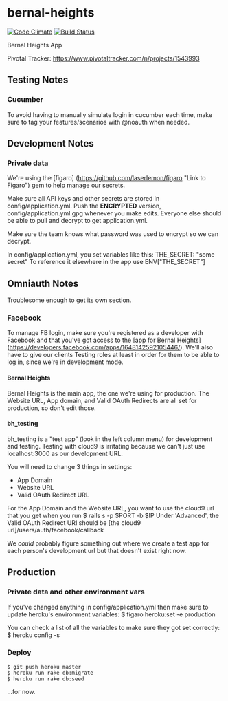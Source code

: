 # bernal-heights

[![Code Climate](https://codeclimate.com/github/candychang/bernal-heights/badges/gpa.svg)](https://codeclimate.com/github/candychang/bernal-heights)
[![Build Status](https://travis-ci.org/candychang/bernal-heights.svg?branch=master)](https://travis-ci.org/candychang/bernal-heights)

Bernal Heights App

Pivotal Tracker: https://www.pivotaltracker.com/n/projects/1543993


## Testing Notes

### Cucumber

To avoid having to manually simulate login in cucumber each time, make sure to tag your features/scenarios with @noauth when needed.

## Development Notes

### Private data

We're using the [figaro] (https://github.com/laserlemon/figaro "Link to Figaro") gem to help manage our secrets.

Make sure all API keys and other secrets are stored in config/application.yml.
Push the **ENCRYPTED** version, config/application.yml.gpg whenever you make edits. Everyone else should be able to pull and decrypt to get application.yml.

Make sure the team knows what password was used to encrypt so we can decrypt.

In config/application.yml, you set variables like this:
    THE_SECRET: "some secret"
To reference it elsewhere in the app use 
    ENV["THE_SECRET"]
    
## Omniauth Notes
Troublesome enough to get its own section.

### Facebook
To manage FB login, make sure you're registered as a developer with Facebook and that you've got access to the [app for Bernal Heights] (https://developers.facebook.com/apps/1648142592105446/).
We'll also have to give our clients Testing roles at least in order for them to be able to log in, since we're in development mode.

#### Bernal Heights
Bernal Heights is the main app, the one we're using for production. The Website URL, App domain, and Valid OAuth Redirects are all set for production, so don't edit those.

#### bh_testing
bh_testing is a "test app" (look in the left column menu) for development and testing. Testing with cloud9 is irritating because we can't just use localhost:3000 as our development URL.

You will need to change 3 things in settings:
* App Domain
* Website URL
* Valid OAuth Redirect URL

For the App Domain and the Website URL, you want to use the cloud9 url that you get when you run
    $ rails s -p $PORT -b $IP
Under 'Advanced', the Valid OAuth Redirect URI should be
    [the cloud9 url]/users/auth/facebook/callback

We _could_ probably figure something out where we create a test app for each person's development url but that doesn't exist right now.

## Production

### Private data and other environment vars
If you've changed anything in config/application.yml then make sure to update heroku's environment variables:
    $ figaro heroku:set -e production

You can check a list of all the variables to make sure they got set correctly:
    $ heroku config -s

### Deploy
    $ git push heroku master
    $ heroku run rake db:migrate
    $ heroku run rake db:seed

...for now.



